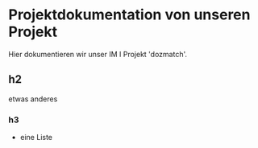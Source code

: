 # Projektdokumentation von unseren Projekt

Hier dokumentieren wir unser IM I Projekt 'dozmatch'.

## h2

etwas anderes

### h3

- eine Liste
